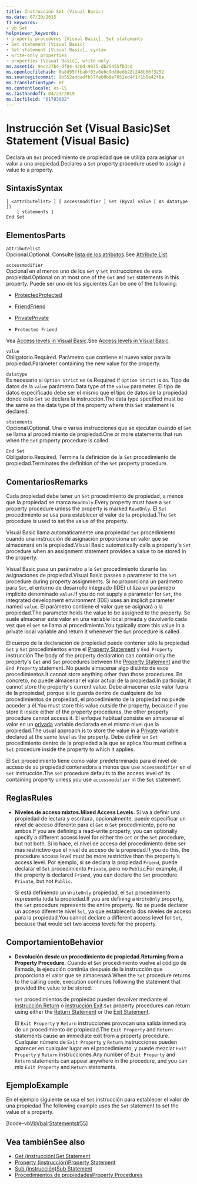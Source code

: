 ```yaml
---
title: Instrucción Set (Visual Basic)
ms.date: 07/20/2015
f1_keywords:
- vb.Set
helpviewer_keywords:
- property procedures [Visual Basic], Set statements
- Set statement [Visual Basic]
- Set statement [Visual Basic], syntax
- write-only properties
- properties [Visual Basic], write-only
ms.assetid: 9ecc27b4-df84-420d-9075-db25455fb3cd
ms.openlocfilehash: 0a8d95ffbabf03a0e6c9d88edb28c248b60f3252
ms.sourcegitcommit: 9b552addadfb57fab0b9e7852ed4f1f1b8a42f8e
ms.translationtype: HT
ms.contentlocale: es-ES
ms.lasthandoff: 04/23/2019
ms.locfileid: "61783882"
---
```

# <a name="set-statement-visual-basic"></a><span data-ttu-id="5c802-102">Instrucción Set (Visual Basic)</span><span class="sxs-lookup"><span data-stu-id="5c802-102">Set Statement (Visual Basic)</span></span>
<span data-ttu-id="5c802-103">Declara un `Set` procedimiento de propiedad que se utiliza para asignar un valor a una propiedad.</span><span class="sxs-lookup"><span data-stu-id="5c802-103">Declares a `Set` property procedure used to assign a value to a property.</span></span>  
  
## <a name="syntax"></a><span data-ttu-id="5c802-104">Sintaxis</span><span class="sxs-lookup"><span data-stu-id="5c802-104">Syntax</span></span>  
  
```  
[ <attributelist> ] [ accessmodifier ] Set (ByVal value [ As datatype ])  
    [ statements ]  
End Set  
```  
  
## <a name="parts"></a><span data-ttu-id="5c802-105">Elementos</span><span class="sxs-lookup"><span data-stu-id="5c802-105">Parts</span></span>  
 `attributelist`  
 <span data-ttu-id="5c802-106">Opcional.</span><span class="sxs-lookup"><span data-stu-id="5c802-106">Optional.</span></span> <span data-ttu-id="5c802-107">Consulte [lista de los atributos](../../../visual-basic/language-reference/statements/attribute-list.md).</span><span class="sxs-lookup"><span data-stu-id="5c802-107">See [Attribute List](../../../visual-basic/language-reference/statements/attribute-list.md).</span></span>  
  
 `accessmodifier`  
 <span data-ttu-id="5c802-108">Opcional en al menos uno de los `Get` y `Set` instrucciones de esta propiedad.</span><span class="sxs-lookup"><span data-stu-id="5c802-108">Optional on at most one of the `Get` and `Set` statements in this property.</span></span> <span data-ttu-id="5c802-109">Puede ser uno de los siguientes:</span><span class="sxs-lookup"><span data-stu-id="5c802-109">Can be one of the following:</span></span>  
  
- [<span data-ttu-id="5c802-110">Protected</span><span class="sxs-lookup"><span data-stu-id="5c802-110">Protected</span></span>](../../../visual-basic/language-reference/modifiers/protected.md)  
  
- [<span data-ttu-id="5c802-111">Friend</span><span class="sxs-lookup"><span data-stu-id="5c802-111">Friend</span></span>](../../../visual-basic/language-reference/modifiers/friend.md)  
  
- [<span data-ttu-id="5c802-112">Private</span><span class="sxs-lookup"><span data-stu-id="5c802-112">Private</span></span>](../../../visual-basic/language-reference/modifiers/private.md)  
  
- `Protected Friend`  
  
 <span data-ttu-id="5c802-113">Vea [Access levels in Visual Basic](../../../visual-basic/programming-guide/language-features/declared-elements/access-levels.md).</span><span class="sxs-lookup"><span data-stu-id="5c802-113">See [Access levels in Visual Basic](../../../visual-basic/programming-guide/language-features/declared-elements/access-levels.md).</span></span>  
  
 `value`  
 <span data-ttu-id="5c802-114">Obligatorio.</span><span class="sxs-lookup"><span data-stu-id="5c802-114">Required.</span></span> <span data-ttu-id="5c802-115">Parámetro que contiene el nuevo valor para la propiedad.</span><span class="sxs-lookup"><span data-stu-id="5c802-115">Parameter containing the new value for the property.</span></span>  
  
 `datatype`  
 <span data-ttu-id="5c802-116">Es necesario si `Option Strict` es `On`.</span><span class="sxs-lookup"><span data-stu-id="5c802-116">Required if `Option Strict` is `On`.</span></span> <span data-ttu-id="5c802-117">Tipo de datos de la `value` parámetro.</span><span class="sxs-lookup"><span data-stu-id="5c802-117">Data type of the `value` parameter.</span></span> <span data-ttu-id="5c802-118">El tipo de datos especificado debe ser el mismo que el tipo de datos de la propiedad donde esto `Set` se declara la instrucción.</span><span class="sxs-lookup"><span data-stu-id="5c802-118">The data type specified must be the same as the data type of the property where this `Set` statement is declared.</span></span>  
  
 `statements`  
 <span data-ttu-id="5c802-119">Opcional.</span><span class="sxs-lookup"><span data-stu-id="5c802-119">Optional.</span></span> <span data-ttu-id="5c802-120">Una o varias instrucciones que se ejecutan cuando el `Set` se llama al procedimiento de propiedad.</span><span class="sxs-lookup"><span data-stu-id="5c802-120">One or more statements that run when the `Set` property procedure is called.</span></span>  
  
 `End Set`  
 <span data-ttu-id="5c802-121">Obligatorio.</span><span class="sxs-lookup"><span data-stu-id="5c802-121">Required.</span></span> <span data-ttu-id="5c802-122">Termina la definición de la `Set` procedimiento de propiedad.</span><span class="sxs-lookup"><span data-stu-id="5c802-122">Terminates the definition of the `Set` property procedure.</span></span>  
  
## <a name="remarks"></a><span data-ttu-id="5c802-123">Comentarios</span><span class="sxs-lookup"><span data-stu-id="5c802-123">Remarks</span></span>  
 <span data-ttu-id="5c802-124">Cada propiedad debe tener un `Set` procedimiento de propiedad, a menos que la propiedad se marca `ReadOnly`.</span><span class="sxs-lookup"><span data-stu-id="5c802-124">Every property must have a `Set` property procedure unless the property is marked `ReadOnly`.</span></span> <span data-ttu-id="5c802-125">El `Set` procedimiento se usa para establecer el valor de la propiedad.</span><span class="sxs-lookup"><span data-stu-id="5c802-125">The `Set` procedure is used to set the value of the property.</span></span>  
  
 <span data-ttu-id="5c802-126">Visual Basic llama automáticamente una propiedad `Set` procedimiento cuando una instrucción de asignación proporciona un valor que se almacenará en la propiedad.</span><span class="sxs-lookup"><span data-stu-id="5c802-126">Visual Basic automatically calls a property's `Set` procedure when an assignment statement provides a value to be stored in the property.</span></span>  
  
 <span data-ttu-id="5c802-127">Visual Basic pasa un parámetro a la `Set` procedimiento durante las asignaciones de propiedad.</span><span class="sxs-lookup"><span data-stu-id="5c802-127">Visual Basic passes a parameter to the `Set` procedure during property assignments.</span></span> <span data-ttu-id="5c802-128">Si no proporciona un parámetro para `Set`, el entorno de desarrollo integrado (IDE) utiliza un parámetro implícito denominado `value`.</span><span class="sxs-lookup"><span data-stu-id="5c802-128">If you do not supply a parameter for `Set`, the integrated development environment (IDE) uses an implicit parameter named `value`.</span></span> <span data-ttu-id="5c802-129">El parámetro contiene el valor que se asignará a la propiedad.</span><span class="sxs-lookup"><span data-stu-id="5c802-129">The parameter holds the value to be assigned to the property.</span></span> <span data-ttu-id="5c802-130">Se suele almacenar este valor en una variable local privada y devolverlo cada vez que el `Get` se llama al procedimiento.</span><span class="sxs-lookup"><span data-stu-id="5c802-130">You typically store this value in a private local variable and return it whenever the `Get` procedure is called.</span></span>  
  
 <span data-ttu-id="5c802-131">El cuerpo de la declaración de propiedad puede contener sólo la propiedad `Get` y `Set` procedimientos entre el [Property Statement](../../../visual-basic/language-reference/statements/property-statement.md) y `End Property` instrucción.</span><span class="sxs-lookup"><span data-stu-id="5c802-131">The body of the property declaration can contain only the property's `Get` and `Set` procedures between the [Property Statement](../../../visual-basic/language-reference/statements/property-statement.md) and the `End Property` statement.</span></span> <span data-ttu-id="5c802-132">No puede almacenar algo distinto de esos procedimientos.</span><span class="sxs-lookup"><span data-stu-id="5c802-132">It cannot store anything other than those procedures.</span></span> <span data-ttu-id="5c802-133">En concreto, no puede almacenar el valor actual de la propiedad.</span><span class="sxs-lookup"><span data-stu-id="5c802-133">In particular, it cannot store the property's current value.</span></span> <span data-ttu-id="5c802-134">Debe almacenar este valor fuera de la propiedad, porque si lo guarda dentro de cualquiera de los procedimientos de propiedad, el procedimiento de la propiedad no puede acceder a él.</span><span class="sxs-lookup"><span data-stu-id="5c802-134">You must store this value outside the property, because if you store it inside either of the property procedures, the other property procedure cannot access it.</span></span> <span data-ttu-id="5c802-135">El enfoque habitual consiste en almacenar el valor en un [privada](../../../visual-basic/language-reference/modifiers/private.md) variable declarada en el mismo nivel que la propiedad.</span><span class="sxs-lookup"><span data-stu-id="5c802-135">The usual approach is to store the value in a [Private](../../../visual-basic/language-reference/modifiers/private.md) variable declared at the same level as the property.</span></span> <span data-ttu-id="5c802-136">Debe definir un `Set` procedimiento dentro de la propiedad a la que se aplica.</span><span class="sxs-lookup"><span data-stu-id="5c802-136">You must define a `Set` procedure inside the property to which it applies.</span></span>  
  
 <span data-ttu-id="5c802-137">El `Set` procedimiento tiene como valor predeterminado para el nivel de acceso de su propiedad contenedora a menos que use `accessmodifier` en el `Set` instrucción.</span><span class="sxs-lookup"><span data-stu-id="5c802-137">The `Set` procedure defaults to the access level of its containing property unless you use `accessmodifier` in the `Set` statement.</span></span>  
  
## <a name="rules"></a><span data-ttu-id="5c802-138">Reglas</span><span class="sxs-lookup"><span data-stu-id="5c802-138">Rules</span></span>  
  
- <span data-ttu-id="5c802-139">**Niveles de acceso mixtos.**</span><span class="sxs-lookup"><span data-stu-id="5c802-139">**Mixed Access Levels.**</span></span> <span data-ttu-id="5c802-140">Si va a definir una propiedad de lectura y escritura, opcionalmente, puede especificar un nivel de acceso diferente para el `Get` o `Set` procedimiento, pero no ambos.</span><span class="sxs-lookup"><span data-stu-id="5c802-140">If you are defining a read-write property, you can optionally specify a different access level for either the `Get` or the `Set` procedure, but not both.</span></span> <span data-ttu-id="5c802-141">Si lo hace, el nivel de acceso del procedimiento debe ser más restrictivo que el nivel de acceso de la propiedad.</span><span class="sxs-lookup"><span data-stu-id="5c802-141">If you do this, the procedure access level must be more restrictive than the property's access level.</span></span> <span data-ttu-id="5c802-142">Por ejemplo, si se declara la propiedad `Friend`, puede declarar el `Set` procedimiento `Private`, pero no `Public`.</span><span class="sxs-lookup"><span data-stu-id="5c802-142">For example, if the property is declared `Friend`, you can declare the `Set` procedure `Private`, but not `Public`.</span></span>  
  
     <span data-ttu-id="5c802-143">Si está definiendo un `WriteOnly` propiedad, el `Set` procedimiento representa toda la propiedad.</span><span class="sxs-lookup"><span data-stu-id="5c802-143">If you are defining a `WriteOnly` property, the `Set` procedure represents the entire property.</span></span> <span data-ttu-id="5c802-144">No se puede declarar un acceso diferente nivel `Set`, ya que establecería dos niveles de acceso para la propiedad.</span><span class="sxs-lookup"><span data-stu-id="5c802-144">You cannot declare a different access level for `Set`, because that would set two access levels for the property.</span></span>  
  
## <a name="behavior"></a><span data-ttu-id="5c802-145">Comportamiento</span><span class="sxs-lookup"><span data-stu-id="5c802-145">Behavior</span></span>  
  
- <span data-ttu-id="5c802-146">**Devolución desde un procedimiento de propiedad.**</span><span class="sxs-lookup"><span data-stu-id="5c802-146">**Returning from a Property Procedure.**</span></span> <span data-ttu-id="5c802-147">Cuando el `Set` procedimiento vuelve al código de llamada, la ejecución continúa después de la instrucción que proporciona el valor que se almacenará.</span><span class="sxs-lookup"><span data-stu-id="5c802-147">When the `Set` procedure returns to the calling code, execution continues following the statement that provided the value to be stored.</span></span>  
  
     <span data-ttu-id="5c802-148">`Set` procedimientos de propiedad pueden devolver mediante el [instrucción Return](../../../visual-basic/language-reference/statements/return-statement.md) o [instrucción Exit](../../../visual-basic/language-reference/statements/exit-statement.md).</span><span class="sxs-lookup"><span data-stu-id="5c802-148">`Set` property procedures can return using either the [Return Statement](../../../visual-basic/language-reference/statements/return-statement.md) or the [Exit Statement](../../../visual-basic/language-reference/statements/exit-statement.md).</span></span>  
  
     <span data-ttu-id="5c802-149">El `Exit Property` y `Return` instrucciones provocan una salida inmediata de un procedimiento de propiedad.</span><span class="sxs-lookup"><span data-stu-id="5c802-149">The `Exit Property` and `Return` statements cause an immediate exit from a property procedure.</span></span> <span data-ttu-id="5c802-150">Cualquier número de `Exit Property` y `Return` instrucciones pueden aparecer en cualquier lugar en el procedimiento, y puede mezclar `Exit Property` y `Return` instrucciones.</span><span class="sxs-lookup"><span data-stu-id="5c802-150">Any number of `Exit Property` and `Return` statements can appear anywhere in the procedure, and you can mix `Exit Property` and `Return` statements.</span></span>  
  
## <a name="example"></a><span data-ttu-id="5c802-151">Ejemplo</span><span class="sxs-lookup"><span data-stu-id="5c802-151">Example</span></span>  
 <span data-ttu-id="5c802-152">En el ejemplo siguiente se usa el `Set` instrucción para establecer el valor de una propiedad.</span><span class="sxs-lookup"><span data-stu-id="5c802-152">The following example uses the `Set` statement to set the value of a property.</span></span>  
  
 [!code-vb[VbVbalrStatements#55](~/samples/snippets/visualbasic/VS_Snippets_VBCSharp/VbVbalrStatements/VB/Class1.vb#55)]  
  
## <a name="see-also"></a><span data-ttu-id="5c802-153">Vea también</span><span class="sxs-lookup"><span data-stu-id="5c802-153">See also</span></span>

- [<span data-ttu-id="5c802-154">Get (instrucción)</span><span class="sxs-lookup"><span data-stu-id="5c802-154">Get Statement</span></span>](../../../visual-basic/language-reference/statements/get-statement.md)
- [<span data-ttu-id="5c802-155">Property (instrucción)</span><span class="sxs-lookup"><span data-stu-id="5c802-155">Property Statement</span></span>](../../../visual-basic/language-reference/statements/property-statement.md)
- [<span data-ttu-id="5c802-156">Sub (instrucción)</span><span class="sxs-lookup"><span data-stu-id="5c802-156">Sub Statement</span></span>](../../../visual-basic/language-reference/statements/sub-statement.md)
- [<span data-ttu-id="5c802-157">Procedimientos de propiedades</span><span class="sxs-lookup"><span data-stu-id="5c802-157">Property Procedures</span></span>](../../../visual-basic/programming-guide/language-features/procedures/property-procedures.md)
